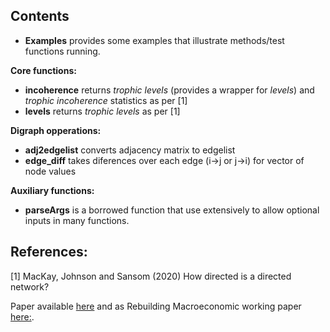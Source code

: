 
**Contents**
-
- **Examples** provides some examples that illustrate methods/test functions running.

**Core functions:**
- **incoherence**   returns *trophic levels* (provides a wrapper for *levels*) and *trophic incoherence* statistics as per [1]
- **levels**        returns *trophic levels* as per [1]

**Digraph opperations:**
- **adj2edgelist**  converts adjacency matrix to edgelist
- **edge_diff**     takes diferences over each edge (i->j or j->i) for vector of node values

**Auxiliary functions:**
- **parseArgs**    is a borrowed function that use extensively to allow optional inputs in many functions.

**References:**
-

[1] MacKay, Johnson and Sansom (2020) How directed is a directed network?

Paper available [here](https://arxiv.org/pdf/2001.05173.pdf) and as Rebuilding Macroeconomic working paper [here:](https://www.rebuildingmacroeconomics.ac.uk/how-directed-is-a-directed-network).

